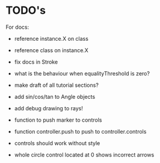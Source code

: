 TODO's
======

For docs:
+ reference instance.X on class
+ reference class on instance.X
+ fix docs in Stroke

+ what is the behaviour when equalityThreshold is zero?

+ make draft of all tutorial sections?
+ add sin/cos/tan to Angle objects
+ add debug drawing to rays!

+ function to push marker to controls
+ function controller.push to push to controller.controls
+ controls should work without style

+ whole circle control located at 0 shows incorrect arrows